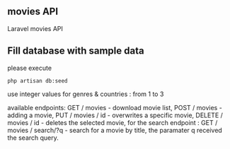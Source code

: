 
## movies API
Laravel movies API

## Fill database with sample data

please execute

` php artisan db:seed `

use integer values for genres & countries :  from 1 to 3

available endpoints:
GET / movies - download movie list,
POST / movies - adding a movie,
PUT / movies / id - overwrites a specific movie,
DELETE / movies / id - deletes the selected movie,
for the search endpoint :
GET / movies / search/?q - search for a movie by title,
the paramater q received the search query.

